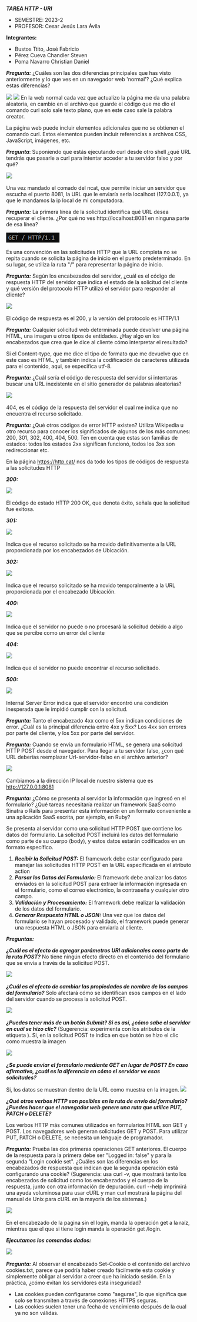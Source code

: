 ﻿***TAREA HTTP - URI***

- SEMESTRE: 2023-2
- PROFESOR: Cesar Jesús Lara Ávila

**Integrantes:**

- Bustos Ttito, José Fabricio
- Pérez Cueva Chandler Steven
- Poma Navarro Christian Daniel

***Pregunta:***
¿Cuáles son las dos diferencias principales que has visto anteriormente y lo que ves en un navegador web 'normal'? ¿Qué explica estas diferencias?

![](https://github.com/chandler-pc/Desarrollo-CC3S2/blob/main/Http-Uri/images/Aspose.Words.0ac7ce18-8902-4c35-af50-35507bcea07a.004.png)
![](https://github.com/chandler-pc/Desarrollo-CC3S2/blob/main/Http-Uri/images/Aspose.Words.0ac7ce18-8902-4c35-af50-35507bcea07a.005.png)
En la web normal cada vez que actualizo la página me da una palabra aleatoria, en cambio en el archivo que guarde el código que me dio el comando curl solo sale texto plano, que en este caso sale la palabra creator.

La página web puede incluir elementos adicionales que no se obtienen el comando curl. Estos elementos pueden incluir referencias a archivos CSS, JavaScript, imágenes, etc.

***Pregunta***: 
Suponiendo que estás ejecutando curl desde otro shell ¿qué URL tendrás que pasarle a curl para intentar acceder a tu servidor falso y por qué?

![](https://github.com/chandler-pc/Desarrollo-CC3S2/blob/main/Http-Uri/images/Aspose.Words.0ac7ce18-8902-4c35-af50-35507bcea07a.007.png)

Una vez mandado el comado del ncat, que permite iniciar un servidor que escucha el puerto 8081, la URL que le enviaría seria localhost (127.0.0.1), ya que le mandamos la ip local de mi computadora.

***Pregunta:*** 
La primera línea de la solicitud identifica qué URL desea recuperar el cliente. ¿Por qué no ves http://localhost:8081 en ninguna parte de esa línea?

![](https://github.com/chandler-pc/Desarrollo-CC3S2/blob/main/Http-Uri/images/Aspose.Words.0ac7ce18-8902-4c35-af50-35507bcea07a.008.png)

Es una convención en las solicitudes HTTP que la URL completa no se repita cuando se solicita la página de inicio en el puerto predeterminado. En su lugar, se utiliza la ruta "/" para representar la página de inicio.

***Pregunta:*** 
Según los encabezados del servidor, ¿cuál es el código de respuesta HTTP del servidor que indica el estado de la solicitud del cliente y qué versión del protocolo HTTP utilizó el servidor para responder al cliente?

![](https://github.com/chandler-pc/Desarrollo-CC3S2/blob/main/Http-Uri/images/Aspose.Words.0ac7ce18-8902-4c35-af50-35507bcea07a.012.png)

El código de respuesta es el 200, y la versión del protocolo es HTTP/1.1

***Pregunta:***
Cualquier solicitud web determinada puede devolver una página HTML, una imagen u otros tipos de entidades. ¿Hay algo en los encabezados que crea que le dice al cliente cómo interpretar el resultado?

Si el Content-type, que me dice el tipo de formato que me devuelve que en este caso es HTML, y también indica la codificación de caracteres utilizada para el contenido, aqui, se especifica utf-8.

***Pregunta:*** 
¿Cuál sería el código de respuesta del servidor si intentaras buscar una URL inexistente en el sitio generador de palabras aleatorias?

![](https://github.com/chandler-pc/Desarrollo-CC3S2/blob/main/Http-Uri/images/Aspose.Words.0ac7ce18-8902-4c35-af50-35507bcea07a.014.png)

404, es el código de la respuesta del servidor el cual me indica que no encuentra el recurso solicitado.

***Pregunta:***
¿Qué otros códigos de error HTTP existen? Utiliza Wikipedia u otro recurso para conocer los significados de algunos de los más comunes: 200, 301, 302, 400, 404, 500. Ten en cuenta que estas son familias de estados: todos los estados 2xx significan funcionó, todos los 3xx son redireccionar etc.

En la página <https://http.cat/> nos da todo los tipos de códigos de respuesta a las solicitudes HTTP

***200:***

![](https://github.com/chandler-pc/Desarrollo-CC3S2/blob/main/Http-Uri/images/Aspose.Words.0ac7ce18-8902-4c35-af50-35507bcea07a.015.png)

El código de estado HTTP 200 OK, que denota éxito, señala que la solicitud fue exitosa.

***301:*** 

![](https://github.com/chandler-pc/Desarrollo-CC3S2/blob/main/Http-Uri/images/Aspose.Words.0ac7ce18-8902-4c35-af50-35507bcea07a.017.png)

Indica que el recurso solicitado se ha movido definitivamente a la URL proporcionada por los encabezados de Ubicación.

***302:***

![](https://github.com/chandler-pc/Desarrollo-CC3S2/blob/main/Http-Uri/images/Aspose.Words.0ac7ce18-8902-4c35-af50-35507bcea07a.018.png)

Indica que el recurso solicitado se ha movido temporalmente a la URL proporcionada por el encabezado Ubicación.

***400:***

![](https://github.com/chandler-pc/Desarrollo-CC3S2/blob/main/Http-Uri/images/Aspose.Words.0ac7ce18-8902-4c35-af50-35507bcea07a.019.png)

Indica que el servidor no puede o no procesará la solicitud debido a algo que se percibe como un error del cliente

***404:*** 

![](https://github.com/chandler-pc/Desarrollo-CC3S2/blob/main/Http-Uri/images/Aspose.Words.0ac7ce18-8902-4c35-af50-35507bcea07a.020.png)

Indica que el servidor no puede encontrar el recurso solicitado.

***500:***

![](https://github.com/chandler-pc/Desarrollo-CC3S2/blob/main/Http-Uri/images/Aspose.Words.0ac7ce18-8902-4c35-af50-35507bcea07a.021.png)

Internal Server Error indica que el servidor encontró una condición inesperada que le impidió cumplir con la solicitud.

***Pregunta:***
Tanto el encabezado 4xx como el 5xx indican condiciones de error. ¿Cuál es la principal diferencia entre 4xx y 5xx?
Los 4xx son errores por parte del cliente, y los 5xx por parte del servidor.

***Pregunta:***
Cuando se envía un formulario HTML, se genera una solicitud HTTP POST desde el navegador. Para llegar a tu servidor falso, ¿con qué URL deberías reemplazar Url-servidor-falso en el archivo anterior?

![](https://github.com/chandler-pc/Desarrollo-CC3S2/blob/main/Http-Uri/images/Aspose.Words.0ac7ce18-8902-4c35-af50-35507bcea07a.022.png)

Cambiamos a la dirección IP local de nuestro sistema que es <http://127.0.0.1:8081>

***Pregunta:***
¿Cómo se presenta al servidor la información que ingresó en el formulario? ¿Qué tareas necesitaría realizar un framework SaaS como Sinatra o Rails para presentar esta información en un formato conveniente a una aplicación SaaS escrita, por ejemplo, en Ruby?

Se presenta al servidor como una solicitud HTTP POST que contiene los datos del formulario. La solicitud POST incluirá los datos del formulario como parte de su cuerpo (body), y estos datos estarán codificados en un formato específico.

1. ***Recibir la Solicitud POST:*** El framework debe estar configurado para manejar las solicitudes HTTP POST en la URL especificada en el atributo action
1. ***Parsar los Datos del Formulario:*** El framework debe analizar los datos enviados en la solicitud POST para extraer la información ingresada en el formulario, como el correo electrónico, la contraseña y cualquier otro campo.
1. ***Validación y Procesamiento:*** El framework debe realizar la validación de los datos del formulario.
1. ***Generar Respuesta HTML o JSON:*** Una vez que los datos del formulario se hayan procesado y validado, el framework puede generar una respuesta HTML o JSON para enviarla al cliente.

***Preguntas:***

***¿Cuál es el efecto de agregar parámetros URI adicionales como parte de la ruta POST?***
No tiene ningún efecto directo en el contenido del formulario que se envía a través de la solicitud POST.

![](https://github.com/chandler-pc/Desarrollo-CC3S2/blob/main/Http-Uri/images/Aspose.Words.0ac7ce18-8902-4c35-af50-35507bcea07a.024.png)


***¿Cuál es el efecto de cambiar las propiedades de nombre de los campos del formulario?***
Solo afectará cómo se identifican esos campos en el lado del servidor cuando se procesa la solicitud POST.

![](https://github.com/chandler-pc/Desarrollo-CC3S2/blob/main/Http-Uri/images/Aspose.Words.0ac7ce18-8902-4c35-af50-35507bcea07a.026.png)

***¿Puedes tener más de un botón Submit? Si es así, ¿cómo sabe el servidor en cuál se hizo clic?*** (Sugerencia: experimenta con los atributos de la etiqueta <submit>).
Si, en la solicitud POST te indica en que botón se hizo el clic como muestra la imagen

![](https://github.com/chandler-pc/Desarrollo-CC3S2/blob/main/Http-Uri/images/Aspose.Words.0ac7ce18-8902-4c35-af50-35507bcea07a.028.png)

***¿Se puede enviar el formulario mediante GET en lugar de POST? En caso afirmativo, ¿cuál es la diferencia en cómo el servidor ve esas solicitudes?***

Si, los datos se muestran dentro de la URL como muestra en la imagen.
![](https://github.com/chandler-pc/Desarrollo-CC3S2/blob/main/Http-Uri/images/Aspose.Words.0ac7ce18-8902-4c35-af50-35507bcea07a.030.png)

***¿Qué otros verbos HTTP son posibles en la ruta de envío del formulario? ¿Puedes hacer que el navegador web genere una ruta que utilice PUT, PATCH o DELETE?***

Los verbos HTTP más comunes utilizados en formularios HTML son GET y POST. Los navegadores web generan solicitudes GET y POST. Para utilizar PUT, PATCH o DELETE, se necesita un lenguaje de programador.

***Pregunta:*** 
Prueba las dos primeras operaciones GET anteriores. El cuerpo de la respuesta para la primera debe ser "Logged in: false" y para la segunda "Login cookie set". ¿Cuáles son las diferencias en los encabezados de respuesta que indican que la segunda operación está configurando una cookie? (Sugerencia: usa curl -v, que mostrará tanto los encabezados de solicitud como los encabezados y el cuerpo de la respuesta, junto con otra información de depuración. curl --help imprimirá una ayuda voluminosa para usar cURL y man curl mostrará la página del manual de Unix para cURL en la mayoría de los sistemas.)

![](https://github.com/chandler-pc/Desarrollo-CC3S2/blob/main/Http-Uri/images/Aspose.Words.0ac7ce18-8902-4c35-af50-35507bcea07a.034.png)

En el encabezado de la pagina sin el login, manda la operación get a la raíz, mientras que el que si tiene login manda la operación get /login.

***Ejecutamos los comandos dados:***


![](https://github.com/chandler-pc/Desarrollo-CC3S2/blob/main/Http-Uri/images/Aspose.Words.0ac7ce18-8902-4c35-af50-35507bcea07a.040.png)

***Pregunta:*** 
Al observar el encabezado Set-Cookie o el contenido del archivo cookies.txt, parece que podría haber creado fácilmente esta cookie y simplemente obligar al servidor a creer que ha iniciado sesión. En la práctica, ¿cómo evitan los servidores esta inseguridad?

- Las cookies pueden configurarse como "seguras", lo que significa que solo se transmiten a través de conexiones HTTPS seguras.
- Las cookies suelen tener una fecha de vencimiento después de la cual ya no son válidas.
